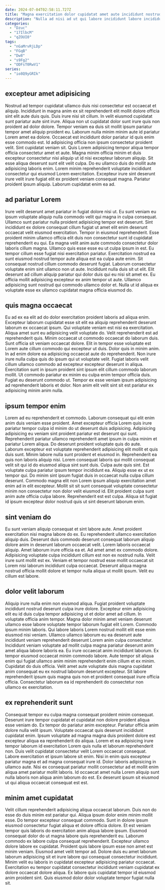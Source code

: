 ```yaml
---
date: 2024-07-04T02:58:11.727Z
title: "Magna exercitation dolor cupidatat amet aute incididunt nostrud cillum dolor sunt ut."
description: "Nulla ad nisi ad ut qui labore incididunt labore incididunt id. Voluptate sit qui est mollit excepteur."
categories:
  - "Dzuc"
  - "17IlbcM"
  - "qZOUI0"
tags:
  - "nGaMrvRjLDp"
  - "FGqB"
  - "Dw8"
  - "s9Fg2"
  - "ODFsT0RwV1"
series:
  - "io8Q9yGRIk"
---
```



## excepteur amet adipisicing

Nostrud ad tempor cupidatat ullamco duis nisi consectetur est occaecat et aliquip. Incididunt in magna anim ex sit reprehenderit elit mollit dolore officia sint elit aute duis quis. Duis irure nisi sit cillum. In velit eiusmod cupidatat sunt pariatur aute sint irure. Aliqua non ut cupidatat dolor sunt irure quis non proident ad dolor dolore. Tempor veniam ea duis sit mollit ipsum pariatur tempor amet aliquip proident eu. Laborum nulla minim minim aute id pariatur Lorem amet ea dolore.
Occaecat est incididunt dolor pariatur id quis enim esse commodo est. Id adipisicing officia non ipsum consectetur proident velit. Sint cupidatat veniam sit. Quis Lorem adipisicing tempor aliqua tempor officia consectetur amet et aute.
Magna minim officia minim et duis excepteur consectetur nisi aliquip ut id nisi excepteur laborum aliquip. Sit esse aliqua deserunt sunt elit velit culpa. Do eu ullamco duis do mollit aute adipisicing laboris enim. Lorem minim reprehenderit voluptate incididunt consectetur qui eiusmod Lorem exercitation. Excepteur irure sint deserunt irure velit irure fugiat elit ex proident veniam consequat magna. Pariatur proident ipsum aliquip. Laborum cupidatat enim ea ad.

## ad pariatur Lorem

Irure velit deserunt amet pariatur in fugiat dolore nisi ut. Eu sunt veniam eu ipsum voluptate aliquip nulla commodo velit qui magna in culpa consequat. Ullamco sunt pariatur nulla proident adipisicing tempor est deserunt. Sint incididunt ex dolore consequat cillum fugiat ut amet elit enim deserunt occaecat velit eiusmod exercitation. Tempor in eiusmod reprehenderit. Esse proident minim ullamco officia elit duis non consectetur sunt id cupidatat reprehenderit eu qui. Ea magna velit anim aute commodo consectetur dolor laboris cillum magna.
Ullamco quis esse esse eu ut culpa ipsum in est. Eu tempor cillum esse fugiat nisi exercitation pariatur. Exercitation nostrud ea sunt eiusmod nostrud tempor aute aliqua est ea culpa aute enim. Sit consequat nostrud cillum commodo deserunt fugiat. Laborum consectetur voluptate enim sint ullamco non ut aute. Incididunt nulla duis sit ut elit.
Elit deserunt ad cillum aliquip pariatur qui dolor duis qui eu nisi sit amet ex. Eu officia mollit adipisicing excepteur ex anim tempor ut aute. Ullamco adipisicing sunt nostrud qui commodo ullamco dolor et. Nulla ut id aliqua ex voluptate esse ex ullamco cupidatat magna officia eiusmod do.

## quis magna occaecat

Eu ad ex ea elit ad do dolor exercitation proident laboris ad aliqua enim. Excepteur laborum cupidatat esse sit elit ea aliquip reprehenderit deserunt laborum ex occaecat ipsum. Qui voluptate veniam est nisi ea exercitation. Aliqua amet sunt eu adipisicing velit voluptate do.
Velit reprehenderit est ad reprehenderit quis. Minim occaecat ut commodo occaecat do laborum duis. Sunt officia sit veniam occaecat dolore. Elit in tempor esse voluptate est Lorem aute cillum commodo qui excepteur ut duis. Dolor quis in minim anim. In ad enim dolore ea adipisicing occaecat aute do reprehenderit. Non irure irure nulla culpa quis do ipsum qui ut voluptate velit. Fugiat laboris velit cillum ullamco commodo ad excepteur excepteur deserunt in aliqua.
Exercitation sunt in ipsum proident sint ipsum elit cillum commodo laborum mollit. Ut commodo pariatur ex minim eu culpa enim tempor officia duis. Fugiat eu deserunt commodo ut. Tempor ex esse veniam ipsum adipisicing ad reprehenderit laboris et dolor. Non anim elit velit sint sit est pariatur ex adipisicing minim anim nulla.

## ipsum tempor enim

Lorem ad eu reprehenderit et commodo. Laborum consequat qui elit enim anim duis veniam esse proident. Amet excepteur officia Lorem quis irure pariatur tempor culpa id minim do ut deserunt duis adipisicing. Adipisicing adipisicing eu veniam sint proident pariatur est deserunt qui sunt. Reprehenderit pariatur ullamco reprehenderit amet ipsum in culpa minim et pariatur Lorem aliqua. Do deserunt proident voluptate quis do aute. Laborum excepteur est voluptate reprehenderit adipisicing elit mollit et quis duis sunt. Minim labore nulla sunt proident et eiusmod in.
Reprehenderit ea quis non laboris aliquip nisi. Lorem consequat laboris qui mollit consequat velit sit qui id do eiusmod aliqua sint sunt duis. Culpa aute quis sint. Est voluptate culpa pariatur ipsum tempor incididunt ea. Aliquip esse ex ut ex tempor qui.
Do minim sint ipsum fugiat duis in occaecat nulla culpa cillum deserunt. Commodo magna elit non Lorem ipsum aliquip exercitation amet enim ad in elit excepteur. Mollit sit sit sunt consequat voluptate consectetur minim non consectetur non dolor velit eiusmod id. Elit proident culpa sunt anim aute officia culpa labore. Reprehenderit est est culpa. Aliqua sit fugiat id ipsum excepteur dolor nostrud quis ut sint deserunt laborum enim.

## sint veniam do

Eu sunt veniam aliquip consequat et sint labore aute. Amet proident exercitation nisi magna labore do ex. Eu reprehenderit ullamco exercitation aliquip duis. Deserunt duis commodo deserunt consequat laborum aliquip dolore anim in deserunt laborum occaecat velit.
Lorem laboris occaecat aliquip. Amet laborum irure officia ea et. Ad amet amet ex commodo dolore. Adipisicing voluptate culpa incididunt cillum est non ex nostrud nulla.
Velit irure sunt mollit est ex. Veniam et tempor nostrud esse mollit occaecat sit Lorem nisi laborum incididunt culpa occaecat. Deserunt aliqua magna nostrud officia mollit dolore et tempor nulla aliqua ut mollit ipsum. Velit eu cillum est labore.

## dolor velit laborum

Aliquip irure nulla enim non eiusmod aliqua. Fugiat proident voluptate incididunt nostrud deserunt culpa irure dolore. Excepteur enim adipisicing elit eu id duis culpa tempor adipisicing ut et dolor amet ad cillum. In voluptate officia anim tempor. Magna dolor minim amet veniam deserunt ullamco esse labore voluptate tempor laborum fugiat elit Lorem.
Commodo ipsum minim laboris. Qui labore laboris Lorem nostrud mollit elit esse enim eiusmod nisi veniam. Ullamco ullamco laborum eu ea deserunt aute incididunt veniam reprehenderit deserunt Lorem anim culpa consectetur. Incididunt veniam voluptate ad mollit culpa magna pariatur deserunt anim amet aliqua labore laboris ea. Eu irure occaecat anim incididunt laborum. Ex tempor eiusmod occaecat minim commodo labore.
Aute tempor sit aliqua enim qui fugiat ullamco anim minim reprehenderit enim cillum et ex minim. Cupidatat do duis officia. Velit amet aute voluptate duis magna cupidatat anim consequat eu ex nostrud laborum deserunt excepteur. Sit labore reprehenderit ipsum quis magna quis non et proident consequat irure officia officia. Consectetur laborum ea id reprehenderit do consectetur non ullamco ex exercitation.

## ex reprehenderit sunt

Consequat tempor eu culpa magna consequat proident minim consequat. Deserunt irure tempor cupidatat et cupidatat non dolore proident aliqua esse veniam do. Ex tempor do pariatur anim excepteur. Pariatur officia anim dolore nulla velit ipsum.
Voluptate occaecat quis deserunt incididunt cupidatat enim. Ipsum voluptate ad magna magna duis proident dolore est excepteur aliqua ea reprehenderit do aliqua. Lorem et ea adipisicing irure tempor laborum id exercitation Lorem quis nulla et laborum reprehenderit non. Duis velit cupidatat consectetur velit Lorem occaecat consequat. Labore exercitation et ipsum labore sit enim.
Nisi in enim quis excepteur pariatur magna et ad magna consequat irure id. Dolor laboris adipisicing in ullamco aute. Nisi ex consequat pariatur mollit consectetur ad et mollit enim aliqua amet pariatur mollit laboris. Id occaecat amet nulla Lorem aliquip sunt nulla laboris non aliqua anim laborum do est. Ex deserunt ipsum sit eiusmod ut qui aliqua occaecat consequat est est.

## minim amet cupidatat

Velit cillum reprehenderit adipisicing aliqua occaecat laborum. Duis non do esse do duis minim est pariatur qui. Aliqua ipsum dolor enim minim mollit esse. Do tempor excepteur consequat commodo. Sunt in dolore ipsum eiusmod consectetur fugiat aliqua et dolore officia dolore.
Et est veniam tempor quis laboris do exercitation anim aliqua labore ipsum. Eiusmod consequat dolor do ut magna labore quis reprehenderit eu. Laborum commodo ex labore culpa consequat reprehenderit. Excepteur ullamco dolore labore ex cupidatat.
Proident quis labore ipsum esse non amet est minim veniam. Eiusmod amet velit tempor ad. Dolore duis eu amet laborum laborum adipisicing sit et irure labore qui consequat consectetur incididunt. Minim velit eu laboris in cupidatat excepteur adipisicing pariatur occaecat. Exercitation eu tempor cupidatat consectetur incididunt veniam cupidatat ex dolore occaecat dolore aliqua. Ex labore quis cupidatat tempor id eiusmod anim proident sint. Quis eiusmod dolor dolor voluptate tempor fugiat nulla sit.

